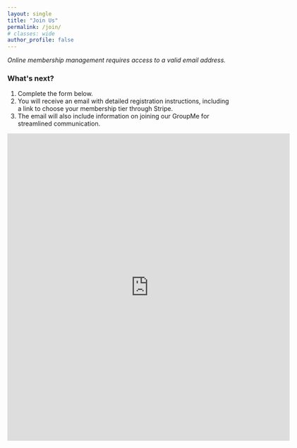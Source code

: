 ```yaml
---
layout: single
title: "Join Us"
permalink: /join/
# classes: wide
author_profile: false
---
```


*Online membership management requires access to a valid email address.*

### What's next?

1. Complete the form below.
2. You will receive an email with detailed registration instructions, including a link to choose your membership tier through Stripe.
3. The email will also include information on joining our GroupMe for streamlined communication.

<iframe src="https://docs.google.com/forms/d/e/1FAIpQLSfu7rYMMFrQ0RWCAnIlh2ek9uYj7499I3sQzjqPzJk9hH7LMg/viewform?embedded=true" width="640" height="697" frameborder="0" marginheight="0" marginwidth="0">Loading…</iframe>

